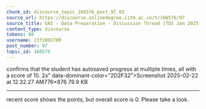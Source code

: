 ```yaml
---
chunk_id: discourse_topic_166576_post_97_02
source_url: https://discourse.onlinedegree.iitm.ac.in/t/166576/97
source_title: GA5 - Data Preparation - Discussion Thread [TDS Jan 2025]
content_type: discourse
tokens: 80
username: 23f1002709
post_number: 97
topic_id: 166576
---
```


 confirms that the student has autosaved progress at multiple times, all with a score of 10. 2x" data-dominant-color="2D2F32">Screenshot 2025-02-22 at 12.32.27 AM776×876 79.9 KB

---

recent score shows the points, but overall score is 0. Please take a look.
